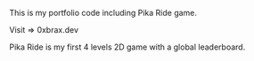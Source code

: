 This is my portfolio code including Pika Ride game.

Visit => 0xbrax.dev 

Pika Ride is my first 4 levels 2D game with a global leaderboard.